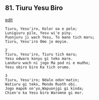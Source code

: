 
## 81.  Tiuru Yesu Biro
[edit](https://docs.google.com/document/d/1meXJUbnT0I1XctQoTgLOPJbG7_V5zSIo/edit?mode=html)



    Tiuru, Yesu'iro, Kolor oa e polo;
    Lunigiuru pile, Yesu wi'e piny.
    Puonjuru ji wach Yesu, To mano tich maru;
    Tiuru, Yesu'iro Omo jo moyie.

    2
    Tiuru, Yesu'iro, Tiuru tich maru;
    Yesu odwaro konyu gi teko mare.
    Landuru wach ni jogo Ma pod ni e mudho;
    Yesu obiro biro Ka tich orumo.

    3
    Tiuru, Yesu'iro; Ndalo odon'matin;
    Watiuru gi teko, Mondo Ruoth obi.
    Jogo mapok on'yo,Wapuonjgi gi kinda;
    Chien'o ka Yesu biro Waromne gi mor.
